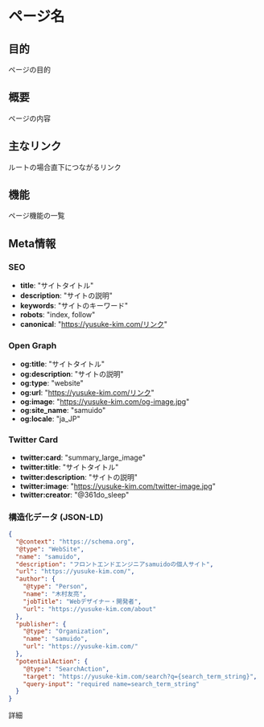 # ページ名

## 目的

ページの目的

## 概要

ページの内容

## 主なリンク

ルートの場合直下につながるリンク

## 機能

ページ機能の一覧

## Meta情報

### SEO

- **title**: "サイトタイトル"
- **description**: "サイトの説明"
- **keywords**: "サイトのキーワード"
- **robots**: "index, follow"
- **canonical**: "https://yusuke-kim.com/リンク"

### Open Graph

- **og:title**: "サイトタイトル"
- **og:description**: "サイトの説明"
- **og:type**: "website"
- **og:url**: "https://yusuke-kim.com/リンク"
- **og:image**: "https://yusuke-kim.com/og-image.jpg"
- **og:site_name**: "samuido"
- **og:locale**: "ja_JP"

### Twitter Card

- **twitter:card**: "summary_large_image"
- **twitter:title**: "サイトタイトル"
- **twitter:description**: "サイトの説明"
- **twitter:image**: "https://yusuke-kim.com/twitter-image.jpg"
- **twitter:creator**: "@361do_sleep"

### 構造化データ (JSON-LD)

```json
{
  "@context": "https://schema.org",
  "@type": "WebSite",
  "name": "samuido",
  "description": "フロントエンドエンジニアsamuidoの個人サイト",
  "url": "https://yusuke-kim.com/",
  "author": {
    "@type": "Person",
    "name": "木村友亮",
    "jobTitle": "Webデザイナー・開発者",
    "url": "https://yusuke-kim.com/about"
  },
  "publisher": {
    "@type": "Organization",
    "name": "samuido",
    "url": "https://yusuke-kim.com/"
  },
  "potentialAction": {
    "@type": "SearchAction",
    "target": "https://yusuke-kim.com/search?q={search_term_string}",
    "query-input": "required name=search_term_string"
  }
}
```

詳細
